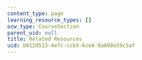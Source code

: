 ```yaml
---
content_type: page
learning_resource_types: []
ocw_type: CourseSection
parent_uid: null
title: Related Resources
uid: b012d513-4e7c-ccb9-6ce4-8a608e59c5af
---
```

